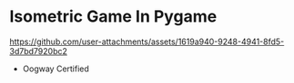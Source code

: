 # Isometric Game In Pygame

https://github.com/user-attachments/assets/1619a940-9248-4941-8fd5-3d7bd7920bc2

 - Oogway Certified
